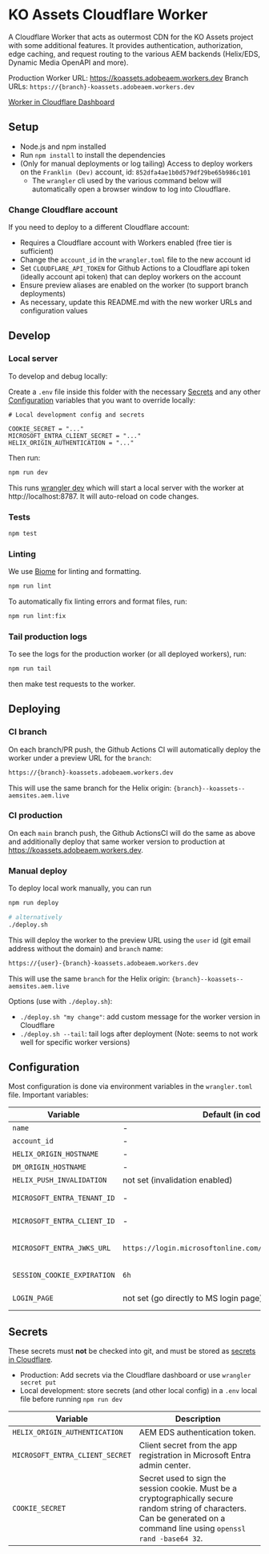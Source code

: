 # KO Assets Cloudflare Worker

A Cloudflare Worker that acts as outermost CDN for the KO Assets project with some additional features. It provides authentication, authorization, edge caching, and request routing to the various AEM backends (Helix/EDS, Dynamic Media OpenAPI and more).

Production Worker URL: https://koassets.adobeaem.workers.dev
Branch URLs: `https://{branch}-koassets.adobeaem.workers.dev`

[Worker in Cloudflare Dashboard](https://dash.cloudflare.com/852dfa4ae1b0d579df29be65b986c101/workers/services/view/koassets/production/metrics)

## Setup

- Node.js and npm installed
- Run `npm install` to install the dependencies
- (Only for manual deployments or log tailing) Access to deploy workers on the `Franklin (Dev)` account, id: `852dfa4ae1b0d579df29be65b986c101`
  - The `wrangler` cli used by the various command below will automatically open a browser window to log into Cloudflare.

### Change Cloudflare account

If you need to deploy to a different Cloudflare account:

- Requires a Cloudflare account with Workers enabled (free tier is sufficient)
- Change the `account_id` in the `wrangler.toml` file to the new account id
- Set `CLOUDFLARE_API_TOKEN` for Github Actions to a Cloudflare api token (ideally account api token) that can deploy workers on the account
- Ensure preview aliases are enabled on the worker (to support branch deployments)
- As necessary, update this README.md with the new worker URLs and configuration values


## Develop

### Local server
To develop and debug locally:

Create a `.env` file inside this folder with the necessary [Secrets](#secrets) and any other [Configuration](#configuration) variables that you want to override locally:

```
# Local development config and secrets

COOKIE_SECRET = "..."
MICROSOFT_ENTRA_CLIENT_SECRET = "..."
HELIX_ORIGIN_AUTHENTICATION = "..."
```

Then run:

```bash
npm run dev
```

This runs [wrangler dev](https://developers.cloudflare.com/workers/development-testing/#local-development) which will start a local server with the worker at http://localhost:8787. It will auto-reload on code changes.

### Tests

```bash
npm test
```

### Linting

We use [Biome](https://biomejs.dev/) for linting and formatting.

```bash
npm run lint
```

To automatically fix linting errors and format files, run:

```bash
npm run lint:fix
```

### Tail production logs

To see the logs for the production worker (or all deployed workers), run:

```bash
npm run tail
```

then make test requests to the worker.


## Deploying

### CI branch

On each branch/PR push, the Github Actions CI will automatically deploy the worker under a preview URL for the `branch`:

```bash
https://{branch}-koassets.adobeaem.workers.dev
```

This will use the same branch for the Helix origin: `{branch}--koassets--aemsites.aem.live`

### CI production

On each `main` branch push, the Github ActionsCI will do the same as above and additionally deploy that same worker version to production at https://koassets.adobeaem.workers.dev.


### Manual deploy

To deploy local work manually, you can run

```bash
npm run deploy

# alternatively
./deploy.sh
```

This will deploy the worker to the preview URL using the `user` id (git email address without the domain) and `branch` name:

```bash
https://{user}-{branch}-koassets.adobeaem.workers.dev
```

This will use the same `branch` for the Helix origin: `{branch}--koassets--aemsites.aem.live`

Options (use with `./deploy.sh`):

- `./deploy.sh "my change"`: add custom message for the worker version in Cloudflare
- `./deploy.sh --tail`: tail logs after deployment (Note: seems to not work well for specific worker versions)


## Configuration

Most configuration is done via environment variables in the `wrangler.toml` file. Important variables:

| Variable | Default (in code) | Description |
|----------|---------|-------------|
| `name` | - | Cloudflare worker name |
| `account_id` | - | Cloudflare account ID |
| `HELIX_ORIGIN_HOSTNAME` | - | AEM EDS origin server (`*.aem.live`) |
| `DM_ORIGIN_HOSTNAME` | - | AEM Content Hub/Dynamic Media environment URL. |
| `HELIX_PUSH_INVALIDATION` | not set (invalidation enabled) | If set to `disabled`, disable push invalidation to the AEN EDS origin server. |
| `MICROSOFT_ENTRA_TENANT_ID` | - | Directory (tenant) ID from the app registration in Microsoft Entra admin center. |
| `MICROSOFT_ENTRA_CLIENT_ID` | - | Application (client) ID from the app registration in Microsoft Entra admin center. |
| `MICROSOFT_ENTRA_JWKS_URL` | `https://login.microsoftonline.com/common/discovery/keys` | The Microsoft Entra ID public keys URL. Get this from `https://login.microsoftonline.com/{MICROSOFT_ENTRA_TENANT_ID}/.well-known/openid-configuration` and json field `jwks_uri` |
| `SESSION_COOKIE_EXPIRATION` | `6h` | The expiration time for the session cookie. Example: `1h` for 1 hour, or `10m` for 10 minutes. [Format documentation](https://github.com/panva/jose/blob/main/docs/jwt/sign/classes/SignJWT.md#setexpirationtime) |
| `LOGIN_PAGE` | not set (go directly to MS login page) | The page to redirect to if the user is not authenticated. If not set, this will automatically go to the Microsoft login page. |

## Secrets

These secrets must **not** be checked into git, and must be stored as [secrets in Cloudflare](https://developers.cloudflare.com/workers/configuration/secrets/).

* Production: Add secrets via the Cloudflare dashboard or use `wrangler secret put`
* Local development: store secrets (and other local config) in a `.env` local file before running `npm run dev`

| Variable | Description |
|----------|-------------|
| `HELIX_ORIGIN_AUTHENTICATION` | AEM EDS authentication token. |
| `MICROSOFT_ENTRA_CLIENT_SECRET` | Client secret from the app registration in Microsoft Entra admin center. |
| `COOKIE_SECRET` | Secret used to sign the session cookie. Must be a cryptographically secure random string of characters. Can be generated on a command line using `openssl rand -base64 32`. |